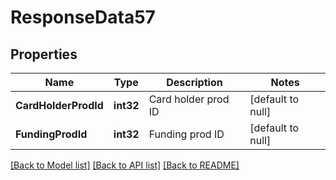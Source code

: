# ResponseData57

## Properties
Name | Type | Description | Notes
------------ | ------------- | ------------- | -------------
**CardHolderProdId** | **int32** | Card holder prod ID | [default to null]
**FundingProdId** | **int32** | Funding prod ID | [default to null]

[[Back to Model list]](../README.md#documentation-for-models) [[Back to API list]](../README.md#documentation-for-api-endpoints) [[Back to README]](../README.md)

